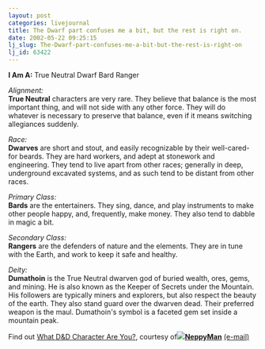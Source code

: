 ```yaml
---
layout: post
categories: livejournal
title: The Dwarf part confuses me a bit, but the rest is right on.
date: 2002-05-22 09:25:15
lj_slug: The-Dwarf-part-confuses-me-a-bit-but-the-rest-is-right-on
lj_id: 63422
---
```

**I Am A:** True Neutral Dwarf Bard Ranger



_Alignment:_  
**True Neutral** characters are very rare. They believe that balance is the most important thing, and will not side with any other force. They will do whatever is necessary to preserve that balance, even if it means switching allegiances suddenly.



_Race:_  
**Dwarves** are short and stout, and easily recognizable by their well-cared-for beards. They are hard workers, and adept at stonework and engineering. They tend to live apart from other races; generally in deep, underground excavated systems, and as such tend to be distant from other races.



_Primary Class:_  
**Bards** are the entertainers. They sing, dance, and play instruments to make other people happy, and, frequently, make money. They also tend to dabble in magic a bit.



_Secondary Class:_  
**Rangers** are the defenders of nature and the elements. They are in tune with the Earth, and work to keep it safe and healthy.



_Deity:_  
**Dumathoin** is the True Neutral dwarven god of buried wealth, ores, gems, and mining. He is also known as the Keeper of Secrets under the Mountain. His followers are typically miners and explorers, but also respect the beauty of the earth. They also stand guard over the dwarven dead. Their preferred weapon is the maul. Dumathoin's symbol is a faceted gem set inside a mountain peak.



Find out [What D&amp;D Character Are You?](http://www.students.uiuc.edu/~ellingwd/dndwho/index.html), courtesy of[![](http://img.livejournal.com/userinfo.gif)](http://www.livejournal.com/userinfo.bml?user=neppyman)**[NeppyMan](http://www.livejournal.com/users/neppyman/)** [(e-mail)](mailto:ellingwd@uiuc.edu)
